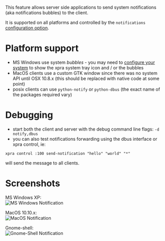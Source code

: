 This feature allows server side applications to send system notifications (aka notifications bubbles) to the client.

It is supported on all platforms and controlled by the `notifications` [configuration option](../Usage/Configuration.md).

# Platform support
* MS Windows use system _bubbles_ - you may need to [configure your system](http://www.howtogeek.com/75510/beginner-how-to-customize-and-tweak-your-system-tray-icons-in-windows-7/) to show the xpra system tray icon and / or the bubbles
* MacOS clients use a custom GTK window since there was no system API until OSX 10.8.x (this should be replaced with native code at some point)
* posix clients can use `python-notify` or `python-dbus` (the exact name of the packages required vary)


# Debugging
* start both the client and server with the debug command line flags: `-d notify,dbus`
* you can also test notifications forwarding using the dbus interface or xpra control, ie:
```shell
xpra control :100 send-notification "hello" "world" "*"
```
will send the message to all clients.

# Screenshots
MS Windows XP: \
![MS Windows Notification](http://xpra.org/images/win2-notification.png)

MacOS 10.10.x: \
![MacOS Notification](http://xpra.org/images/osx-notification.png)

Gnome-shell: \
![Gnome-Shell Notification](http://xpra.org/images/gnome-shell-notification.png)
